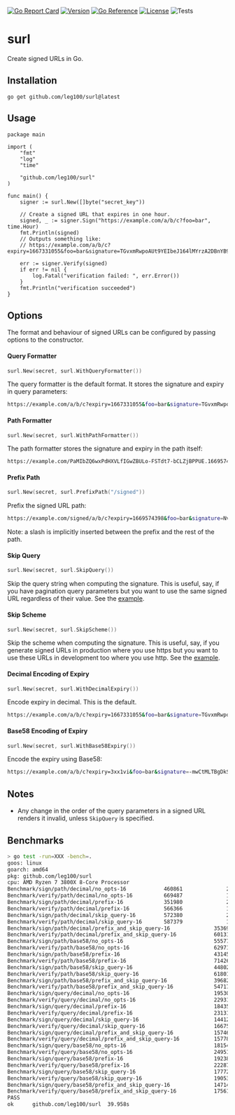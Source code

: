 [![Go Report Card](https://goreportcard.com/badge/github.com/leg100/surl)](https://goreportcard.com/report/github.com/leg100/surl)
[![Version](https://img.shields.io/badge/goversion-1.21.x-blue.svg)](https://golang.org)
[![Go Reference](https://pkg.go.dev/badge/github.com/leg100/surl.svg)](https://pkg.go.dev/github.com/leg100/surl)
[![License](http://img.shields.io/badge/license-mit-blue.svg?style=flat-square)](https://raw.githubusercontent.com/leg100/goblender/master/LICENSE)
![Tests](https://github.com/leg100/signer/actions/workflows/tests.yml/badge.svg)
# surl

Create signed URLs in Go.

## Installation

`go get github.com/leg100/surl@latest`

## Usage

```golang
package main

import (
	"fmt"
	"log"
	"time"

	"github.com/leg100/surl"
)

func main() {
	signer := surl.New([]byte("secret_key"))

	// Create a signed URL that expires in one hour.
	signed, _ := signer.Sign("https://example.com/a/b/c?foo=bar", time.Hour)
	fmt.Println(signed)
	// Outputs something like:
	// https://example.com/a/b/c?expiry=1667331055&foo=bar&signature=TGvxmRwpoAUt9YEIbeJ164lMYrzA2DBnYB9Lcy9m1T

	err := signer.Verify(signed)
	if err != nil {
		log.Fatal("verification failed: ", err.Error())
	}
	fmt.Println("verification succeeded")
}
```

## Options

The format and behaviour of signed URLs can be configured by passing options to the constructor.

#### Query Formatter

```go
surl.New(secret, surl.WithQueryFormatter())
```
The query formatter is the default format. It stores the signature and expiry in query parameters:

```bash
https://example.com/a/b/c?expiry=1667331055&foo=bar&signature=TGvxmRwpoAUt9YEIbeJ164lMYrzA2DBnYB9Lcy9m1T
```

#### Path Formatter

```go
surl.New(secret, surl.WithPathFormatter())
```

The path formatter stores the signature and expiry in the path itself:

```bash
https://example.com/PaMIbZQ6wxPdHXVLfIGwZBULo-FSTdt7-bCLZjBPPUE.1669574162/a/b/c?foo=bar
```

#### Prefix Path

```go
surl.New(secret, surl.PrefixPath("/signed"))
```

Prefix the signed URL path:

```bash
https://example.com/signed/a/b/c?expiry=1669574398&foo=bar&signature=NvIrIFcc1OaKgeVSN685tSD26PTdjlUxxSZRE18Wk_8
```

Note: a slash is implicitly inserted between the prefix and the rest of the path.

#### Skip Query

```go
surl.New(secret, surl.SkipQuery())
```

Skip the query string when computing the signature. This is useful, say, if you have pagination query parameters but you want to use the same signed URL regardless of their value. See the [example](./examples/skip_query/main.go).

#### Skip Scheme

```go
surl.New(secret, surl.SkipScheme())
```

Skip the scheme when computing the signature. This is useful, say, if you generate signed URLs in production where you use https but you want to use these URLs in development too where you use http. See the [example](./examples/skip_scheme/main.go).

#### Decimal Encoding of Expiry

```go
surl.New(secret, surl.WithDecimalExpiry())
```

Encode expiry in decimal. This is the default.

```bash
https://example.com/a/b/c?expiry=1667331055&foo=bar&signature=TGvxmRwpoAUt9YEIbeJ164lMYrzA2DBnYB9Lcy9m1T
```

#### Base58 Encoding of Expiry

```go
surl.New(secret, surl.WithBase58Expiry())
```

Encode the expiry using Base58:

```bash
https://example.com/a/b/c?expiry=3xx1vi&foo=bar&signature=-mwCtMLTBgDkShZTbBcHjRCRXtO_ZYPE0cmrh3u6S-s
```

## Notes

* Any change in the order of the query parameters in a signed URL renders it invalid, unless `SkipQuery` is specified.

## Benchmarks

```bash
> go test -run=XXX -bench=.
goos: linux
goarch: amd64
pkg: github.com/leg100/surl
cpu: AMD Ryzen 7 3800X 8-Core Processor
Benchmark/sign/path/decimal/no_opts-16            460861              2421 ns/op
Benchmark/verify/path/decimal/no_opts-16          669487              1820 ns/op
Benchmark/sign/path/decimal/prefix-16             351980              2937 ns/op
Benchmark/verify/path/decimal/prefix-16           566366              1892 ns/op
Benchmark/sign/path/decimal/skip_query-16         572380              2411 ns/op
Benchmark/verify/path/decimal/skip_query-16       587379              1869 ns/op
Benchmark/sign/path/decimal/prefix_and_skip_query-16              353696              3019 ns/op
Benchmark/verify/path/decimal/prefix_and_skip_query-16            601311              1891 ns/op
Benchmark/sign/path/base58/no_opts-16                             555777              2418 ns/op
Benchmark/verify/path/base58/no_opts-16                           629716              1792 ns/op
Benchmark/sign/path/base58/prefix-16                              431458              2776 ns/op
Benchmark/verify/path/base58/prefix-16                            714262              1848 ns/op
Benchmark/sign/path/base58/skip_query-16                          448022              2380 ns/op
Benchmark/verify/path/base58/skip_query-16                        618013              1837 ns/op
Benchmark/sign/path/base58/prefix_and_skip_query-16               396823              2759 ns/op
Benchmark/verify/path/base58/prefix_and_skip_query-16             547171              1840 ns/op
Benchmark/sign/query/decimal/no_opts-16                           195300              6263 ns/op
Benchmark/verify/query/decimal/no_opts-16                         229317              5367 ns/op
Benchmark/sign/query/decimal/prefix-16                            184351              6387 ns/op
Benchmark/verify/query/decimal/prefix-16                          231315              5657 ns/op
Benchmark/sign/query/decimal/skip_query-16                        144122              7567 ns/op
Benchmark/verify/query/decimal/skip_query-16                      166753              6878 ns/op
Benchmark/sign/query/decimal/prefix_and_skip_query-16             157466              7757 ns/op
Benchmark/verify/query/decimal/prefix_and_skip_query-16           157782              6751 ns/op
Benchmark/sign/query/base58/no_opts-16                            181545              6106 ns/op
Benchmark/verify/query/base58/no_opts-16                          249518              5178 ns/op
Benchmark/sign/query/base58/prefix-16                             192388              6307 ns/op
Benchmark/verify/query/base58/prefix-16                           222874              5344 ns/op
Benchmark/sign/query/base58/skip_query-16                         177720              7256 ns/op
Benchmark/verify/query/base58/skip_query-16                       190534              6436 ns/op
Benchmark/sign/query/base58/prefix_and_skip_query-16              147140              7465 ns/op
Benchmark/verify/query/base58/prefix_and_skip_query-16            175618              6741 ns/op
PASS
ok      github.com/leg100/surl  39.958s
```

